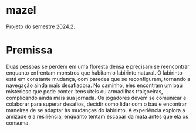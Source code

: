 # mazel
Projeto do semestre 2024.2.
# Premissa
Duas pessoas se perdem em uma floresta densa e precisam se reencontrar enquanto enfrentam monstros que habitam o labirinto natural. O labirinto está em constante mudança, com paredes que se reconfiguram, tornando a navegação ainda mais desafiadora. No caminho, eles encontram um baú misterioso que pode conter itens úteis ou armadilhas traiçoeiras, complicando ainda mais sua jornada. Os jogadores devem se comunicar e colaborar para superar desafios, decidir como lidar com o baú e encontrar maneiras de se adaptar às mudanças do labirinto. A experiência explora a amizade e a resiliência, enquanto tentam escapar da mata antes que ela os consuma.